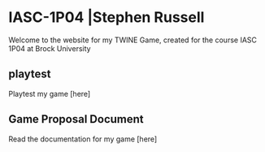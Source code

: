 # IASC-1P04 |Stephen Russell

Welcome to the website for my TWINE Game, created for the course IASC 1P04 at Brock University

## playtest

Playtest my game [here]

## Game Proposal Document

Read the documentation for my game [here]
